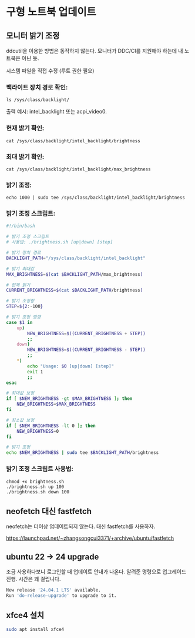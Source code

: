 # 구형 노트북 업데이트

## 모니터 밝기 조정

ddcutil을 이용한 방법은 동작하지 않는다. 모니터가 DDC/CI를 지원해야 하는데 내 노트북은 아닌 듯.

시스템 파일을 직접 수정 (루트 권한 필요)

### 백라이트 장치 경로 확인:

```
ls /sys/class/backlight/
```

출력 예시: intel_backlight 또는 acpi_video0.

### 현재 밝기 확인:

```
cat /sys/class/backlight/intel_backlight/brightness
```

### 최대 밝기 확인:

```
cat /sys/class/backlight/intel_backlight/max_brightness
```

### 밝기 조정:

```
echo 1000 | sudo tee /sys/class/backlight/intel_backlight/brightness
```

### 밝기 조정 스크립트:

```bash
#!/bin/bash

# 밝기 조정 스크립트
# 사용법: ./brightness.sh [up|down] [step]

# 밝기 장치 경로
BACKLIGHT_PATH="/sys/class/backlight/intel_backlight"

# 밝기 최대값
MAX_BRIGHTNESS=$(cat $BACKLIGHT_PATH/max_brightness)

# 현재 밝기
CURRENT_BRIGHTNESS=$(cat $BACKLIGHT_PATH/brightness)

# 밝기 조정량
STEP=${2:-100}

# 밝기 조정 방향
case $1 in
    up)
        NEW_BRIGHTNESS=$((CURRENT_BRIGHTNESS + STEP))
        ;;
    down)
        NEW_BRIGHTNESS=$((CURRENT_BRIGHTNESS - STEP))
        ;;
    *)
        echo "Usage: $0 [up|down] [step]"
        exit 1
        ;;
esac

# 최대값 보정
if [ $NEW_BRIGHTNESS -gt $MAX_BRIGHTNESS ]; then
    NEW_BRIGHTNESS=$MAX_BRIGHTNESS
fi

# 최소값 보정
if [ $NEW_BRIGHTNESS -lt 0 ]; then
    NEW_BRIGHTNESS=0
fi

# 밝기 조정
echo $NEW_BRIGHTNESS | sudo tee $BACKLIGHT_PATH/brightness
```

### 밝기 조정 스크립트 사용법:

```
chmod +x brightness.sh
./brightness.sh up 100
./brightness.sh down 100
```


## neofetch 대신 fastfetch

neofetch는 더이상 업데이트되지 않는다. 대신 fastfetch를 사용하자.

https://launchpad.net/~zhangsongcui3371/+archive/ubuntu/fastfetch

## ubuntu 22 -> 24 upgrade

조금 사용하다보니 로그인할 때 업데이트 안내가 나온다. 
알려준 명령으로 업그레이드 진행. 시간은 꽤 걸립니다.

```bash
New release '24.04.1 LTS' available.
Run 'do-release-upgrade' to upgrade to it.
```


## xfce4 설치

```bash
sudo apt install xfce4
```